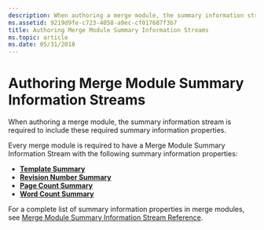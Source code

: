```yaml
---
description: When authoring a merge module, the summary information stream is required to include these required summary information properties.
ms.assetid: 9219d9fe-c723-4058-a9ec-cf017687f3b7
title: Authoring Merge Module Summary Information Streams
ms.topic: article
ms.date: 05/31/2018
---
```


# Authoring Merge Module Summary Information Streams

When authoring a merge module, the summary information stream is required to include these required summary information properties.

Every merge module is required to have a Merge Module Summary Information Stream with the following summary information properties:

-   [**Template Summary**](template-summary.md)
-   [**Revision Number Summary**](revision-number-summary.md)
-   [**Page Count Summary**](page-count-summary.md)
-   [**Word Count Summary**](word-count-summary.md)

For a complete list of summary information properties in merge modules, see [Merge Module Summary Information Stream Reference](merge-module-summary-information-stream-reference.md).

 

 



